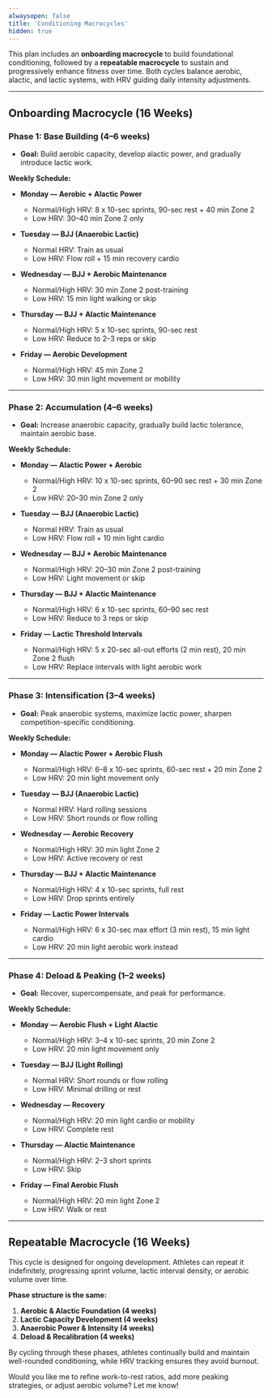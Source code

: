 ```yaml
---
alwaysopen: false
title: 'Conditioning Macrocycles'
hidden: true
---
```


This plan includes an **onboarding macrocycle** to build foundational conditioning, followed by a **repeatable macrocycle** to sustain and progressively enhance fitness over time. Both cycles balance aerobic, alactic, and lactic systems, with HRV guiding daily intensity adjustments.

---

## **Onboarding Macrocycle (16 Weeks)**

### **Phase 1: Base Building (4–6 weeks)**
- **Goal:** Build aerobic capacity, develop alactic power, and gradually introduce lactic work.

**Weekly Schedule:**
- **Monday — Aerobic + Alactic Power**  
  - Normal/High HRV: 8 x 10-sec sprints, 90-sec rest + 40 min Zone 2
  - Low HRV: 30–40 min Zone 2 only

- **Tuesday — BJJ (Anaerobic Lactic)**  
  - Normal HRV: Train as usual
  - Low HRV: Flow roll + 15 min recovery cardio

- **Wednesday — BJJ + Aerobic Maintenance**  
  - Normal/High HRV: 30 min Zone 2 post-training
  - Low HRV: 15 min light walking or skip

- **Thursday — BJJ + Alactic Maintenance**  
  - Normal/High HRV: 5 x 10-sec sprints, 90-sec rest
  - Low HRV: Reduce to 2–3 reps or skip

- **Friday — Aerobic Development**  
  - Normal/High HRV: 45 min Zone 2
  - Low HRV: 30 min light movement or mobility

---

### **Phase 2: Accumulation (4–6 weeks)**
- **Goal:** Increase anaerobic capacity, gradually build lactic tolerance, maintain aerobic base.

**Weekly Schedule:**
- **Monday — Alactic Power + Aerobic**  
  - Normal/High HRV: 10 x 10-sec sprints, 60–90 sec rest + 30 min Zone 2
  - Low HRV: 20–30 min Zone 2 only

- **Tuesday — BJJ (Anaerobic Lactic)**  
  - Normal HRV: Train as usual
  - Low HRV: Flow roll + 10 min light cardio

- **Wednesday — BJJ + Aerobic Maintenance**  
  - Normal/High HRV: 20–30 min Zone 2 post-training
  - Low HRV: Light movement or skip

- **Thursday — BJJ + Alactic Maintenance**  
  - Normal/High HRV: 6 x 10-sec sprints, 60–90 sec rest
  - Low HRV: Reduce to 3 reps or skip

- **Friday — Lactic Threshold Intervals**  
  - Normal/High HRV: 5 x 20-sec all-out efforts (2 min rest), 20 min Zone 2 flush
  - Low HRV: Replace intervals with light aerobic work

---

### **Phase 3: Intensification (3–4 weeks)**
- **Goal:** Peak anaerobic systems, maximize lactic power, sharpen competition-specific conditioning.

**Weekly Schedule:**
- **Monday — Alactic Power + Aerobic Flush**  
  - Normal/High HRV: 6–8 x 10-sec sprints, 60-sec rest + 20 min Zone 2
  - Low HRV: 20 min light movement only

- **Tuesday — BJJ (Anaerobic Lactic)**  
  - Normal HRV: Hard rolling sessions
  - Low HRV: Short rounds or flow rolling

- **Wednesday — Aerobic Recovery**  
  - Normal/High HRV: 30 min light Zone 2
  - Low HRV: Active recovery or rest

- **Thursday — BJJ + Alactic Maintenance**  
  - Normal/High HRV: 4 x 10-sec sprints, full rest
  - Low HRV: Drop sprints entirely

- **Friday — Lactic Power Intervals**  
  - Normal/High HRV: 6 x 30-sec max effort (3 min rest), 15 min light cardio
  - Low HRV: 20 min light aerobic work instead

---

### **Phase 4: Deload & Peaking (1–2 weeks)**
- **Goal:** Recover, supercompensate, and peak for performance.

**Weekly Schedule:**
- **Monday — Aerobic Flush + Light Alactic**  
  - Normal/High HRV: 3–4 x 10-sec sprints, 20 min Zone 2
  - Low HRV: 20 min light movement only

- **Tuesday — BJJ (Light Rolling)**  
  - Normal HRV: Short rounds or flow rolling
  - Low HRV: Minimal drilling or rest

- **Wednesday — Recovery**  
  - Normal/High HRV: 20 min light cardio or mobility
  - Low HRV: Complete rest

- **Thursday — Alactic Maintenance**  
  - Normal/High HRV: 2–3 short sprints
  - Low HRV: Skip

- **Friday — Final Aerobic Flush**  
  - Normal/High HRV: 20 min light Zone 2
  - Low HRV: Walk or rest

---

## **Repeatable Macrocycle (16 Weeks)**

This cycle is designed for ongoing development. Athletes can repeat it indefinitely, progressing sprint volume, lactic interval density, or aerobic volume over time.

**Phase structure is the same:**
1. **Aerobic & Alactic Foundation (4 weeks)**
2. **Lactic Capacity Development (4 weeks)**
3. **Anaerobic Power & Intensity (4 weeks)**
4. **Deload & Recalibration (4 weeks)**

By cycling through these phases, athletes continually build and maintain well-rounded conditioning, while HRV tracking ensures they avoid burnout.

Would you like me to refine work-to-rest ratios, add more peaking strategies, or adjust aerobic volume? Let me know!